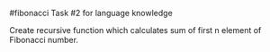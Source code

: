 #fibonacci
Task #2 for language knowledge

Create recursive function which calculates sum of first n element of Fibonacci number.
